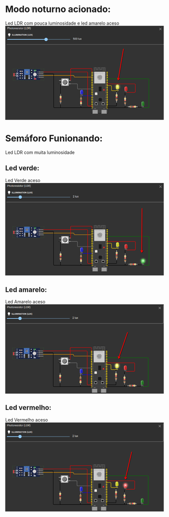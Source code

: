 # Modo noturno acionado:

Led LDR com pouca luminosidade e led amarelo aceso
<img src="assets/Modo_noturno.png">

# Semáforo Funionando:

Led LDR com muita luminosidade

## Led verde:
Led Verde aceso
<img src="assets/Verde.png">

## Led amarelo:
Led Amarelo aceso
<img src="assets/Amarelo.png">

## Led vermelho:
Led Vermelho aceso
<img src="assets/Vermelho.png">
